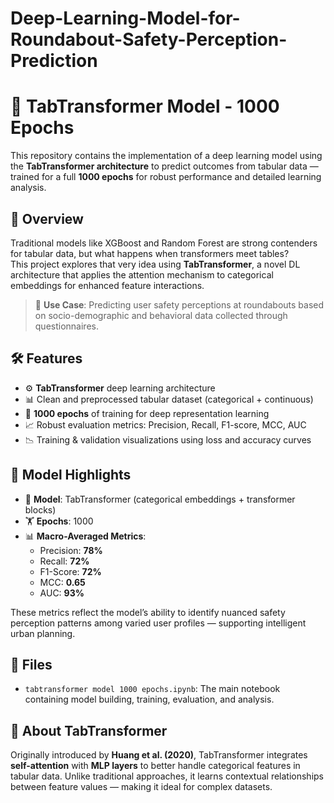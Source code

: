 # Deep-Learning-Model-for-Roundabout-Safety-Perception-Prediction
# 🧠 TabTransformer Model - 1000 Epochs

This repository contains the implementation of a deep learning model using the **TabTransformer architecture** to predict outcomes from tabular data — trained for a full **1000 epochs** for robust performance and detailed learning analysis.

## 📌 Overview

Traditional models like XGBoost and Random Forest are strong contenders for tabular data, but what happens when transformers meet tables?  
This project explores that very idea using **TabTransformer**, a novel DL architecture that applies the attention mechanism to categorical embeddings for enhanced feature interactions.

> 🚀 **Use Case**: Predicting user safety perceptions at roundabouts based on socio-demographic and behavioral data collected through questionnaires.

## 🛠 Features

- ⚙️ **TabTransformer** deep learning architecture
- 📊 Clean and preprocessed tabular dataset (categorical + continuous)
- 🔁 **1000 epochs** of training for deep representation learning
- 📈 Robust evaluation metrics: Precision, Recall, F1-score, MCC, AUC
- 📉 Training & validation visualizations using loss and accuracy curves

## 🧪 Model Highlights

- 📌 **Model**: TabTransformer (categorical embeddings + transformer blocks)
- 🏋️ **Epochs**: 1000
- 📊 **Macro-Averaged Metrics**:
  - Precision: **78%**
  - Recall: **72%**
  - F1-Score: **72%**
  - MCC: **0.65**
  - AUC: **93%**

These metrics reflect the model’s ability to identify nuanced safety perception patterns among varied user profiles — supporting intelligent urban planning.

## 📁 Files

- `tabtransformer model 1000 epochs.ipynb`: The main notebook containing model building, training, evaluation, and analysis.

## 🧠 About TabTransformer

Originally introduced by **Huang et al. (2020)**, TabTransformer integrates **self-attention** with **MLP layers** to better handle categorical features in tabular data. Unlike traditional approaches, it learns contextual relationships between feature values — making it ideal for complex datasets.

